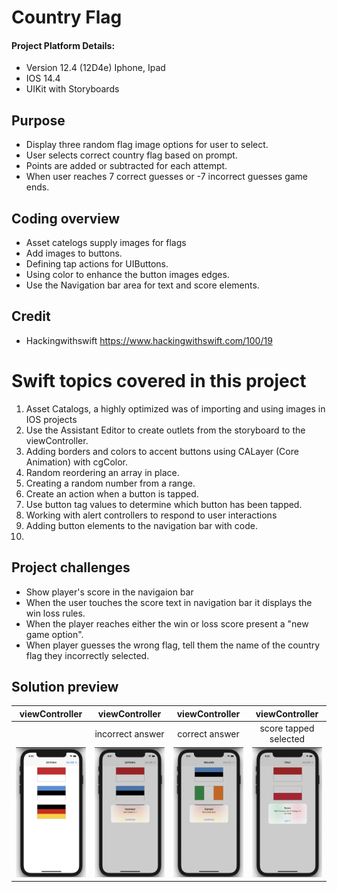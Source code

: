 #  Country Flag
#### Project Platform Details:
* Version 12.4 (12D4e) Iphone, Ipad
* IOS 14.4
* UIKit with Storyboards
## Purpose
* Display three random flag image options for user to select.
* User selects correct country flag based on prompt.
* Points are added or subtracted for each attempt.
* When user reaches 7 correct guesses or -7 incorrect guesses game ends.

## Coding overview
* Asset catelogs supply images for flags 
* Add images to buttons. 
* Defining tap actions for UIButtons.
* Using color to enhance the button images edges.
* Use the Navigation bar area for text and score elements.

## Credit
* Hackingwithswift https://www.hackingwithswift.com/100/19

# Swift topics covered in this project
1. Asset Catalogs, a highly optimized was of importing and using images in IOS projects
2. Use the Assistant Editor to create outlets from the storyboard to the viewController.
3. Adding borders and colors to accent buttons using CALayer (Core Animation) with cgColor.
4. Random reordering an array in place.
5. Creating a random number from a range.
6. Create an action when a button is tapped. 
7. Use button tag values to determine which button has been tapped.
8. Working with alert controllers to respond to user interactions
9. Adding button elements to the navigation bar with code.
10. 
## Project challenges
* Show player's score in the navigaion bar
* When the user touches the score text in navigation bar it displays the win loss rules. 
* When the player reaches either the win or loss score present a "new game option".
* When player guesses the wrong flag, tell them the name of the country flag they incorrectly selected.

## Solution preview

| viewController | viewController | viewController | viewController |
| :---------------: | :---------------: | :---------------: | :---------------: |
|                         | incorrect answer | correct answer | score tapped selected |
| <img src="https://github.com/benjkent/Hacking-with-Swift-UIKit-02-CountryFlag/blob/main/screenshots/viewContoller.png"> |    <img src="https://github.com/benjkent/Hacking-with-Swift-UIKit-02-CountryFlag/blob/main/screenshots/AlertController-incorrect.png"> | <img src="https://github.com/benjkent/Hacking-with-Swift-UIKit-02-CountryFlag/blob/main/screenshots/AlertController-Correct.png"> | <img src="https://github.com/benjkent/Hacking-with-Swift-UIKit-02-CountryFlag/blob/main/screenshots/AlertController-Score.png"> |



